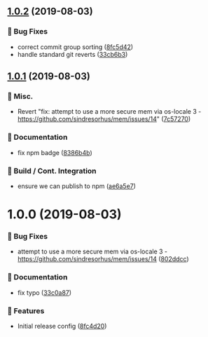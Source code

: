 ## [1.0.2](https://github.com/holvonix-open/release-config-js/compare/v1.0.1...v1.0.2) (2019-08-03)


### 🐛 Bug Fixes

* correct commit group sorting ([8fc5d42](https://github.com/holvonix-open/release-config-js/commit/8fc5d42))
* handle standard git reverts ([33cb6b3](https://github.com/holvonix-open/release-config-js/commit/33cb6b3))

## [1.0.1](https://github.com/holvonix-open/release-config-js/compare/v1.0.0...v1.0.1) (2019-08-03)


### 🎲 Misc.

* Revert "fix: attempt to use a more secure mem via os-locale 3 - https://github.com/sindresorhus/mem/issues/14" ([7c57270](https://github.com/holvonix-open/release-config-js/commit/7c57270))


### 📖 Documentation

* fix npm badge ([8386b4b](https://github.com/holvonix-open/release-config-js/commit/8386b4b))


### 🔧 Build / Cont. Integration

* ensure we can publish to npm ([ae6a5e7](https://github.com/holvonix-open/release-config-js/commit/ae6a5e7))

# 1.0.0 (2019-08-03)


### 🐛 Bug Fixes

* attempt to use a more secure mem via os-locale 3 - https://github.com/sindresorhus/mem/issues/14 ([802ddcc](https://github.com/holvonix-open/release-config-js/commit/802ddcc))


### 📖 Documentation

* fix typo ([33c0a87](https://github.com/holvonix-open/release-config-js/commit/33c0a87))


### 🚀 Features

* Initial release config ([8fc4d20](https://github.com/holvonix-open/release-config-js/commit/8fc4d20))

